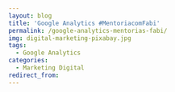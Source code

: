 ```yaml
---
layout: blog
title: 'Google Analytics #MentoriacomFabi'
permalink: /google-analytics-mentorias-fabi/
img: digital-marketing-pixabay.jpg
tags:
  - Google Analytics
categories:
  - Marketing Digital
redirect_from:
---
```


&nbsp;

## &nbsp;